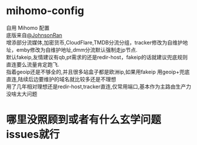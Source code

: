# mihomo-config
自用 Mihomo 配置   
底版来自[@JohnsonRan](https://github.com/JohnsonRan)    
增添部分流媒体,加密货币,CloudFlare,TMDB分流分组，tracker修改为自维护地址，emby修改为自维护地址,dmm分流默认强制走jp节点.  
默认fakeip,友情建议有qb,pt需求的还是redir-host，fakeip的话就建议兜底规则直连要么流量肯定跑飞.   
指着geoip还是不够全的,并且很多站盒子都是欧洲ip,如果用fakeip 用geoip+兜底直连,陆续后边要维护的域名就比较多还是不理想  
用了几年相对理想还是redir-host,tracker直连,仅常用端口,基本作为主路由生产力没啥太大问题
# 哪里没照顾到或者有什么玄学问题issues就行
